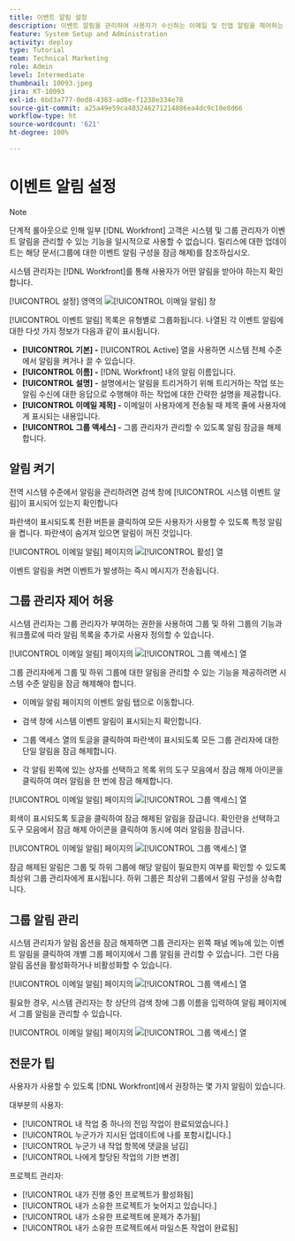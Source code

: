```yaml
---
title: 이벤트 알림 설정
description: 이벤트 알림을 관리하여 사용자가 수신하는 이메일 및 인앱 알림을 제어하는 방법을 알아봅니다.
feature: System Setup and Administration
activity: deploy
type: Tutorial
team: Technical Marketing
role: Admin
level: Intermediate
thumbnail: 10093.jpeg
jira: KT-10093
exl-id: 6bd3a777-0ed8-4383-ad8e-f1238e334e78
source-git-commit: a25a49e59ca483246271214886ea4dc9c10e8d66
workflow-type: ht
source-wordcount: '621'
ht-degree: 100%

---
```


<!---
this has the same content as the system administrator notification setup and mangement section of the email and inapp notificiations learning path
--->

<!---
add URL link in the note at the top of the LP
--->

# 이벤트 알림 설정

>[!NOTE]
>
>단계적 롤아웃으로 인해 일부 [!DNL Workfront] 고객은 시스템 및 그룹 관리자가 이벤트 알림을 관리할 수 있는 기능을 일시적으로 사용할 수 없습니다. 릴리스에 대한 업데이트는 해당 문서(그룹에 대한 이벤트 알림 구성을 잠금 해제)를 참조하십시오.

시스템 관리자는 [!DNL Workfront]를 통해 사용자가 어떤 알림을 받아야 하는지 확인합니다.

[!UICONTROL 설정] 영역의 ![[!UICONTROL 이메일 알림] 창](assets/admin-fund-notifications-1.png)

[!UICONTROL 이벤트 알림] 목록은 유형별로 그룹화됩니다. 나열된 각 이벤트 알림에 대한 다섯 가지 정보가 다음과 같이 표시됩니다.

* **[!UICONTROL 기본] -** [!UICONTROL Active] 열을 사용하면 시스템 전체 수준에서 알림을 켜거나 끌 수 있습니다.
* **[!UICONTROL 이름] -** [!DNL Workfront] 내의 알림 이름입니다.
* **[!UICONTROL 설명] -** 설명에서는 알림을 트리거하기 위해 트리거하는 작업 또는 알림 수신에 대한 응답으로 수행해야 하는 작업에 대한 간략한 설명을 제공합니다.
* **[!UICONTROL 이메일 제목] -** 이메일이 사용자에게 전송될 때 제목 줄에 사용자에게 표시되는 내용입니다.
* **[!UICONTROL 그룹 액세스] -** 그룹 관리자가 관리할 수 있도록 알림 잠금을 해제합니다.

## 알림 켜기

전역 시스템 수준에서 알림을 관리하려면 검색 창에 [!UICONTROL 시스템 이벤트 알림]이 표시되어 있는지 확인합니다

파란색이 표시되도록 전환 버튼을 클릭하여 모든 사용자가 사용할 수 있도록 특정 알림을 켭니다. 파란색이 숨겨져 있으면 알림이 꺼진 것입니다.

[!UICONTROL 이메일 알림] 페이지의 ![[!UICONTROL 활성] 열](assets/admin-fund-notifications-2.png)

이벤트 알림을 켜면 이벤트가 발생하는 즉시 메시지가 전송됩니다.

## 그룹 관리자 제어 허용

시스템 관리자는 그룹 관리자가 부여하는 권한을 사용하여 그룹 및 하위 그룹의 기능과 워크플로에 따라 알림 목록을 추가로 사용자 정의할 수 있습니다.

[!UICONTROL 이메일 알림] 페이지의 ![[!UICONTROL 그룹 액세스] 열](assets/ganotifications_01.png)

그룹 관리자에게 그룹 및 하위 그룹에 대한 알림을 관리할 수 있는 기능을 제공하려면 시스템 수준 알림을 잠금 해제해야 합니다.

* 이메일 알림 페이지의 이벤트 알림 탭으로 이동합니다.

* 검색 창에 시스템 이벤트 알림이 표시되는지 확인합니다.

* 그룹 액세스 열의 토글을 클릭하여 파란색이 표시되도록 모든 그룹 관리자에 대한 단일 알림을 잠금 해제합니다.

* 각 알림 왼쪽에 있는 상자를 선택하고 목록 위의 도구 모음에서 잠금 해제 아이콘을 클릭하여 여러 알림을 한 번에 잠금 해제합니다.

[!UICONTROL 이메일 알림] 페이지의 ![[!UICONTROL 그룹 액세스] 열](assets/ganotifications_02.png)

회색이 표시되도록 토글을 클릭하여 잠금 해제된 알림을 잠급니다. 확인란을 선택하고 도구 모음에서 잠금 해제 아이콘을 클릭하여 동시에 여러 알림을 잠급니다.

[!UICONTROL 이메일 알림] 페이지의 ![[!UICONTROL 그룹 액세스] 열](assets/ganotifications_03.png)

잠금 해제된 알림은 그룹 및 하위 그룹에 해당 알림이 필요한지 여부를 확인할 수 있도록 최상위 그룹 관리자에게 표시됩니다. 하위 그룹은 최상위 그룹에서 알림 구성을 상속합니다. ﻿


## 그룹 알림 관리

시스템 관리자가 알림 옵션을 잠금 해제하면 그룹 관리자는 왼쪽 패널 메뉴에 있는 이벤트 알림을 클릭하여 개별 그룹 페이지에서 그룹 알림을 관리할 수 있습니다. 그런 다음 알림 옵션을 활성화하거나 비활성화할 수 있습니다.

[!UICONTROL 이메일 알림] 페이지의 ![[!UICONTROL 그룹 액세스] 열](assets/managegroupnotifications_01.png)

필요한 경우, 시스템 관리자는 창 상단의 검색 창에 그룹 이름을 입력하여 알림 페이지에서 그룹 알림을 관리할 수 있습니다.

[!UICONTROL 이메일 알림] 페이지의 ![[!UICONTROL 그룹 액세스] 열](assets/managegroupnotifications_02.png)

## 전문가 팁

사용자가 사용할 수 있도록 [!DNL Workfront]에서 권장하는 몇 가지 알림이 있습니다.

대부분의 사용자:

* [!UICONTROL 내 작업 중 하나의 전임 작업이 완료되었습니다.]
* [!UICONTROL 누군가가 지시된 업데이트에 나를 포함시킵니다.]
* [!UICONTROL 누군가 내 작업 항목에 댓글을 남김]
* [!UICONTROL 나에게 할당된 작업의 기한 변경]


프로젝트 관리자:

* [!UICONTROL 내가 진행 중인 프로젝트가 활성화됨]
* [!UICONTROL 내가 소유한 프로젝트가 늦어지고 있습니다.]
* [!UICONTROL 내가 소유한 프로젝트에 문제가 추가됨]
* [!UICONTROL 내가 소유한 프로젝트에서 마일스톤 작업이 완료됨]

<!---
learn more URLs
--->
